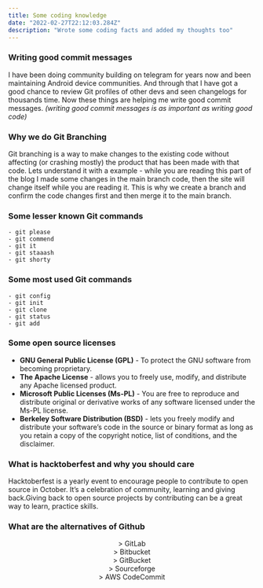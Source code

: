 ```yaml
---
title: Some coding knowledge
date: "2022-02-27T22:12:03.284Z"
description: "Wrote some coding facts and added my thoughts too"
---
```


### Writing good commit messages
I have been doing community building on telegram for years now and been maintaining Android device communities. And through that I have got a good chance to review Git profiles of other devs and seen changelogs for thousands time. Now these things are helping me write good commit messages. *(writing good commit messages is as important as writing good code)*

### Why we do Git Branching
Git branching is a way to make changes to the existing code without affecting (or crashing mostly) the product that has been made with that code. Lets understand it with a example - while you are reading this part of the blog I made some changes in the main branch code, then the site will change itself while you are reading it. This is why we create a branch and confirm the code changes first and then merge it to the main branch.

### Some lesser known Git commands
    - git please
    - git commend
    - git it
    - git staaash
    - git shorty

### Some most used Git commands
    - git config
    - git init
    - git clone
    - git status
    - git add

### Some open source licenses
- **GNU General Public License (GPL)** - To protect the GNU software from becoming proprietary.
- **The Apache License** - allows you to freely use, modify, and distribute any Apache licensed product.
- **Microsoft Public Licenses (Ms-PL)** - You are free to reproduce and distribute original or derivative works of any software licensed under the Ms-PL license.
- **Berkeley Software Distribution (BSD)** - lets you freely modify and distribute your software’s code in the source or binary format as long as you retain a copy of the copyright notice, list of conditions, and the disclaimer.

### What is hacktoberfest and why you should care
Hacktoberfest is a yearly event to encourage people to contribute to open source in October. It’s a celebration of community, learning and giving back.Giving back to open source projects by contributing can be a great way to learn, practice skills.

### What are the alternatives of Github
<p align="center">
> GitLab <br>
> Bitbucket <br>
> GitBucket <br>
> Sourceforge <br>
> AWS CodeCommit <br>
</p>